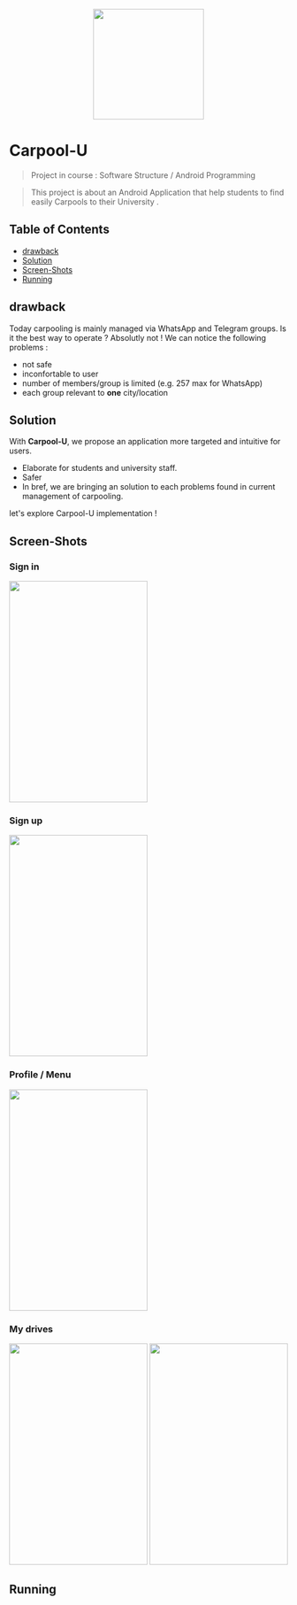 
<p align="center">
  <img width="200" height="200" src="https://github.com/johant93/Carpool-U/blob/master/implementation_phase/carpool_2/app/src/main/carpool_starting-web.png">
</p>

# Carpool-U

> Project in course : Software Structure / Android Programming

> This project is about an Android Application that help students to find easily Carpools to their University .

## Table of Contents

- [drawback](#drawback)
- [Solution](#Solution)
- [Screen-Shots](#Screen-Shots)
- [Running](#Running)

## drawback

Today carpooling is mainly managed via WhatsApp and Telegram groups.
Is it the best way to operate ? Absolutly not ! 
We can notice the following problems :

- not safe
- inconfortable to user
- number of members/group is limited (e.g. 257 max for WhatsApp)
- each group relevant to **one** city/location 

## Solution

With **Carpool-U**, we propose an application more targeted and intuitive for users.

- Elaborate for students and university staff.
- Safer
- In bref, we are bringing an solution to each problems found in current management of carpooling. 
 
let's explore Carpool-U implementation !


## Screen-Shots

### Sign in
<img src="https://github.com/johant93/Carpool-U/blob/master/שלב%20העיצוב/sign_in.png" width="250" height="400">

### Sign up
<img src="https://github.com/johant93/Carpool-U/blob/master/שלב%20העיצוב/SignUp.png" width="250" height="400">

### Profile / Menu
<img src="https://github.com/johant93/Carpool-U/blob/master/שלב%20העיצוב/profile.png" width="250" height="400">

### My drives
<img src="https://github.com/johant93/Carpool-U/blob/master/שלב%20העיצוב/myDrives.png" width="250" height="400">

<img src="https://github.com/johant93/Carpool-U/blob/master/שלב%20העיצוב/mydriveSetting.png" width="250" height="400">


## Running






